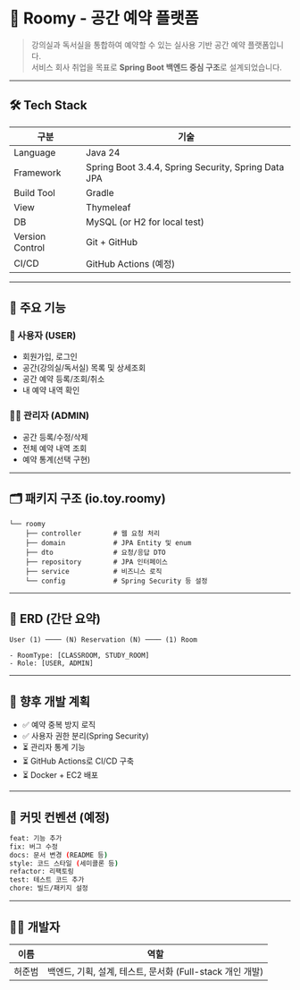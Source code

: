 # 📌 Roomy - 공간 예약 플랫폼

> 강의실과 독서실을 통합하여 예약할 수 있는 실사용 기반 공간 예약 플랫폼입니다.  
> 서비스 회사 취업을 목표로 **Spring Boot 백엔드 중심 구조**로 설계되었습니다.

---

## 🛠️ Tech Stack

| 구분 | 기술 |
|------|------|
| Language | Java 24 |
| Framework | Spring Boot 3.4.4, Spring Security, Spring Data JPA |
| Build Tool | Gradle |
| View | Thymeleaf |
| DB | MySQL (or H2 for local test) |
| Version Control | Git + GitHub |
| CI/CD | GitHub Actions (예정) |

---

## 🧩 주요 기능

### 👤 사용자 (USER)
- 회원가입, 로그인
- 공간(강의실/독서실) 목록 및 상세조회
- 공간 예약 등록/조회/취소
- 내 예약 내역 확인

### 👩‍💼 관리자 (ADMIN)
- 공간 등록/수정/삭제
- 전체 예약 내역 조회
- 예약 통계(선택 구현)

---

## 🗂️ 패키지 구조 (io.toy.roomy)

```
└── roomy
    ├── controller        # 웹 요청 처리
    ├── domain            # JPA Entity 및 enum
    ├── dto               # 요청/응답 DTO
    ├── repository        # JPA 인터페이스
    ├── service           # 비즈니스 로직
    └── config            # Spring Security 등 설정
```

---

## 📄 ERD (간단 요약)

```
User (1) ──── (N) Reservation (N) ──── (1) Room

- RoomType: [CLASSROOM, STUDY_ROOM]
- Role: [USER, ADMIN]
```

---

## 📌 향후 개발 계획
- ✅ 예약 중복 방지 로직
- ✅ 사용자 권한 분리(Spring Security)
- ⏳ 관리자 통계 기능
- ⏳ GitHub Actions로 CI/CD 구축
- ⏳ Docker + EC2 배포

---

## 📎 커밋 컨벤션 (예정)

```bash
feat: 기능 추가
fix: 버그 수정
docs: 문서 변경 (README 등)
style: 코드 스타일 (세미콜론 등)
refactor: 리팩토링
test: 테스트 코드 추가
chore: 빌드/패키지 설정
```

---

## 🙋‍♂️ 개발자

| 이름 | 역할 |
|------|------|
| 허준범 | 백엔드, 기획, 설계, 테스트, 문서화 (Full-stack 개인 개발) |
